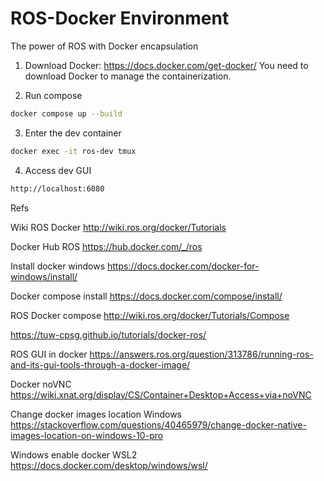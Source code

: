 # ROS-Docker Environment
The power of ROS with Docker encapsulation

1. Download Docker: https://docs.docker.com/get-docker/
You need to download Docker to manage the containerization.

2. Run compose

```bash
docker compose up --build
```

3. Enter the dev container
```bash
docker exec -it ros-dev tmux
```

4. Access dev GUI

```bash
http://localhost:6080
```


Refs

Wiki ROS Docker http://wiki.ros.org/docker/Tutorials

Docker Hub ROS https://hub.docker.com/_/ros

Install docker windows https://docs.docker.com/docker-for-windows/install/

Docker compose install https://docs.docker.com/compose/install/

ROS Docker compose http://wiki.ros.org/docker/Tutorials/Compose

https://tuw-cpsg.github.io/tutorials/docker-ros/

ROS GUI in docker
https://answers.ros.org/question/313786/running-ros-and-its-gui-tools-through-a-docker-image/

Docker noVNC
https://wiki.xnat.org/display/CS/Container+Desktop+Access+via+noVNC

Change docker images location Windows
https://stackoverflow.com/questions/40465979/change-docker-native-images-location-on-windows-10-pro

Windows enable docker WSL2
https://docs.docker.com/desktop/windows/wsl/
